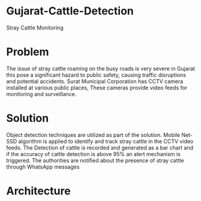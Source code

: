 # Gujarat-Cattle-Detection
Stray Cattle Monitoring 
# Problem 
The issue of stray cattle roaming on the busy roads is very severe in Gujarat this  pose a significant hazard to public safety, causing traffic disruptions and potential accidents.
Surat Municipal Corporation has CCTV camera installed at various public places, These cameras provide video feeds for monitoring and surveillance.

# Solution
Object detection techniques are utilized as part of the solution. Mobile Net-SSD algorithm is applied to identify and track stray cattle in the  CCTV video feeds.
The Detection of cattle is recorded and generated as a bar chart and if the accuracy of cattle detection is above 95% an alert mechanism is triggered. The authorities are notified about the presence of stray cattle through WhatsApp messages

# Architecture 
<p img="https://github.com/AashikaShravani/Gujarat-Cattle-Detection/assets/140937457/045f3621-e6bd-401a-9f3e-1eb6d69e7902)
" ></p>



